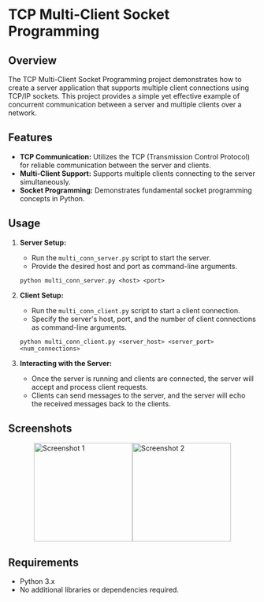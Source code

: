 # TCP Multi-Client Socket Programming

## Overview
The TCP Multi-Client Socket Programming project demonstrates how to create a server application that supports multiple client connections using TCP/IP sockets. This project provides a simple yet effective example of concurrent communication between a server and multiple clients over a network.

## Features
- **TCP Communication:** Utilizes the TCP (Transmission Control Protocol) for reliable communication between the server and clients.
- **Multi-Client Support:** Supports multiple clients connecting to the server simultaneously.
- **Socket Programming:** Demonstrates fundamental socket programming concepts in Python.

## Usage
1. **Server Setup:**
   - Run the `multi_conn_server.py` script to start the server.
   - Provide the desired host and port as command-line arguments.

    ```
    python multi_conn_server.py <host> <port>
    ```

2. **Client Setup:**
   - Run the `multi_conn_client.py` script to start a client connection.
   - Specify the server's host, port, and the number of client connections as command-line arguments.

    ```
    python multi_conn_client.py <server_host> <server_port> <num_connections>
    ```

3. **Interacting with the Server:**
   - Once the server is running and clients are connected, the server will accept and process client requests.
   - Clients can send messages to the server, and the server will echo the received messages back to the clients.

## Screenshots

<div style="display: flex; flex-wrap: wrap; justify-content: center;">
  <img src="src/img/pic1.png" alt="Screenshot 1" width="200" />
  <img src="src/img/pic2.png" alt="Screenshot 2" width="200" />
</div>

## Requirements
- Python 3.x
- No additional libraries or dependencies required.

